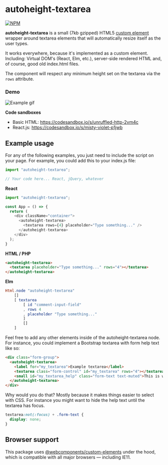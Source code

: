 # autoheight-textarea

[![NPM](https://nodei.co/npm/autoheight-textarea.png?compact=true)](https://npmjs.org/package/autoheight-textarea)

**autoheight-textarea** is a small (7kb gzipped) HTML5 [custom element](https://developer.mozilla.org/en-US/docs/Web/Web_Components/Using_custom_elements) wrapper around textarea elements that will automatically resize itself as the user types. 

It works everywhere, because it's implemented as a custom element. Including: Virtual DOM's (React, Elm, etc.), server-side rendered HTML and, of course, good old index.html files.

The component will respect any minimum height set on the textarea via the `rows` attribute.

### Demo
![Example gif](https://user-images.githubusercontent.com/391810/68760200-9e674480-0611-11ea-99a1-8bd57bfc764d.gif)

**Code sandboxes**

- Basic HTML: https://codesandbox.io/s/unruffled-http-2vm4c
- React.js: https://codesandbox.io/s/misty-violet-p1jwb


## Example usage

For any of the following examples, you just need to include the script on your page. For example, you could add this to your index.js file:

```JavaScript
import "autoheight-textarea";

// Your code here... React, jQuery, whatever
```

**React**
```JavaScript
import "autoheight-textarea";

const App = () => {
  return (
    <div className="container">
      <autoheight-textarea>
        <textarea rows={4} placeholder="Type something..." />
      </autoheight-textarea>
    </div>
  );
}
```

**HTML / PHP**
```HTML
<autoheight-textarea>
  <textarea placeholder="Type something..." rows="4"></textarea>
</autoheight-textarea>
```

**Elm**
```Elm
Html.node "autoheight-textarea"
    []
    [ textarea
        [ id "comment-input-field"
        , rows 4
        , placeholder "Type something..."
        ]
        []
    ]
```

Feel free to add any other elements inside of the autoheight-textarea node. For instance, you could implement a Bootstrap textarea with form help text like so:

```HTML
<div class="form-group">
  <autoheight-textarea>
    <label for="my_textarea">Example textarea</label>
    <textarea class="form-control" id="my_textarea" rows="4"></textarea>
    <small id="my_textarea_help" class="form-text text-muted">This is what a Bootstrap textarea looks like</small>
  </autoheight-textarea>
</div>
```

Why would you do that? Mostly because it makes things easier to select with CSS. For instance you might want to hide the help text until the textarea has focus.
```CSS
textarea:not(:focus) + .form-text {
  display: none;
}
```

## Browser support

This package uses [@webcomponents/custom-elements](https://www.npmjs.com/package/@webcomponents/custom-elements) under the hood, which is compatible with all major browsers — including IE11.